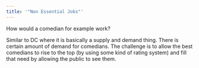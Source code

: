 ```yaml
---
title: '"Non Essential Jobs"'
---
```


How would a comedian for example work?

Similar to DC where it is basically a supply and demand thing. There is certain amount of demand for comedians. The challenge is to allow the best comedians to rise to the top (by using some kind of rating system) and fill that need by allowing the public to see them.
